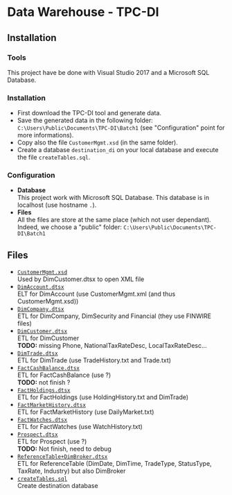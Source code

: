 # Data Warehouse - TPC-DI

## Installation

### Tools

This project have be done with Visual Studio 2017 and a Microsoft SQL Database.


### Installation

- First download the TPC-DI tool and generate data.     
- Save the generated data in the following folder: `C:\Users\Public\Documents\TPC-DI\Batch1` (see "Configuration" point for more informations).      
- Copy also the file `CustomerMgmt.xsd` (in the same folder).        
- Create a database `destination_di` on your local database and execute the file `createTables.sql`.     


### Configuration

- **Database**     
  This project work with Microsoft SQL Database.  This database is in localhost (use hostname `.`).     
- **Files**         
  All the files are store at the same place (which not user dependant).  Indeed, we choose a "public" folder: `C:\Users\Public\Documents\TPC-DI\Batch1`


## Files

- [`CustomerMgmt.xsd`](CustomerMgmt.xsd)       
  Used by DimCustomer.dtsx to open XML file
- [`DimAccount.dtsx`](DimAccount.dtsx)          
  ELT for DimAccount (use CustomerMgmt.xml (and thus CustomerMgmt.xsd))
- [`DimCompany.dtsx`](DimCompany.dtsx)       
  ETL for DimCompany, DimSecurity and Financial (they use FINWIRE files)
- [`DimCustomer.dtsx`](DimCustomer.dtsx)       
  ETL for DimCustomer    
  **TODO:** missing Phone, NationalTaxRateDesc, LocalTaxRateDesc...
- [`DimTrade.dtsx`](DimTrade.dtsx)    
  ETL for DimTrade (use TradeHistory.txt and Trade.txt)
- [`FactCashBalance.dtsx`](FactCashBalance.dtsx)     
  ETL for FactCashBalance (use ?)    
  **TODO:** not finish ?
- [`FactHoldings.dtsx`](FactHoldings.dtsx)    
  ETL for FactHoldings (use HoldingHistory.txt and DimTrade)
- [`FactMarketHistory.dtsx`](FactMarketHistory.dtsx)    
  ETL for FactMarketHistory (use DailyMarket.txt)      
- [`FactWatches.dtsx`](FactWatches.dtsx)   
  ETL for FactWatches (use WatchHistory.txt)
- [`Prospect.dtsx`](Prospect.dtsx)    
  ETL for Prospect (use ?)         
  **TODO:** Not finish, need to debug
- [`ReferenceTable+DimBroker.dtsx`](ReferenceTable+DimBroker.dtsx)       
  ETL for ReferenceTable (DimDate, DimTime, TradeType, StatusType, TaxRate, Industry) but also DimBroker
- [`createTables.sql`](createTables.sql)       
  Create destination database